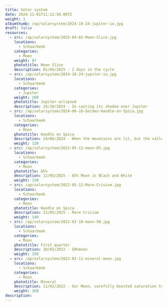```yaml
---
title: Solar system
date: 2024-11-01T11:12:50.007Z
weight: 1
albumthumb: /ap/solarsystem/2024-10-24-jupiter-io.jpg
draft: false
resources:
  - src: /ap/solarsystem/2025-04-01-Moon-Slice.jpg
    locations:
      - Schaarbeek
    categories:
      - Moon
    weight: 97
    phototitle: Moon Slice
    description: 01/04/2025 - 2 days in the cycle 
  - src: /ap/solarsystem/2024-10-24-jupiter-io.jpg
    locations:
      - Schaarbeek
    categories:
      - Jupiter
    weight: 100
    phototitle: Jupiter eclipsed
    description: 24/10/2024 - Io casting its shadow over Jupiter 
  - src: /ap/solarsystem/2024-06-16-Golden-Handle-on-Spica.jpg
    locations:
      - Schaarbeek
    categories:
      - Moon
    phototitle: Handle on Spica
    description: 24/06/2024 - When the mountains are lit, but the valley is not. 
    weight: 120
  - src: /ap/solarsystem/2022-05-12-moon-85.jpg
    locations:
      - Schaarbeek
    categories:
      - Moon
    phototitle: 85%
    description: 12/05/2025 - 85% Moon in Black and White
    weight: 130
  - src: /ap/solarsystem/2022-05-12-Mare-Crisium.jpg
    locations:
      - Schaarbeek
    categories:
      - Moon
    phototitle: Handle on Spica
    description: 12/05/2025 - Mare Crisium 
    weight: 140
  - src: /ap/solarsystem/2022-03-10-moon-50.jpg
    locations:
      - Schaarbeek
    categories:
      - Moon
    phototitle: First quarter
    description: 10/03/2022 - 50%moon
    weight: 150
  - src: /ap/solarsystem/2022-02-11-mineral-moon.jpg
    locations:
      - Schaarbeek
    categories:
      - Moon
    phototitle: Mineral
    description: 11/02/2022 - Our Moon, carefully boosted saturation to reveal its mineral properties.
    weight: 160
description: 
---
```


